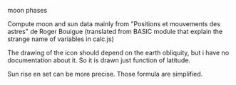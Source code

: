 moon phases

Compute moon and sun data 
mainly from "Positions et mouvements des astres" de Roger Bouigue
(translated from BASIC module that explain the strange name of variables in calc.js)

The drawing of the icon should depend on the earth obliquity, but i have no documentation about it. So it is drawn just function of latitude.

Sun rise en set can be more precise. Those formula are simplified.




